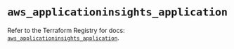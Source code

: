 # `aws_applicationinsights_application`

Refer to the Terraform Registry for docs: [`aws_applicationinsights_application`](https://registry.terraform.io/providers/hashicorp/aws/5.99.0/docs/resources/applicationinsights_application).
